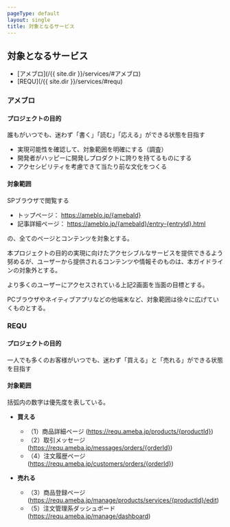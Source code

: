 ```yaml
---
pageType: default
layout: single
title: 対象となるサービス
---
```


## 対象となるサービス

- [アメブロ](/{{ site.dir }}/services/#アメブロ)
- [REQU](/{{ site.dir }}/services/#requ)

### アメブロ

#### プロジェクトの目的

誰もがいつでも、迷わず「書く」「読む」「応える」ができる状態を目指す

- 実現可能性を確認して、対象範囲を明確にする（調査）
- 開発者がハッピーに開発しプロダクトに誇りを持てるものにする
- アクセシビリティを考慮できて当たり前な文化をつくる

#### 対象範囲

SPブラウザで閲覧する

- トップページ： https://ameblo.jp/{amebaId}
- 記事詳細ページ： https://ameblo.jp/{amebaId}/entry-{entryId}.html

の、全てのページとコンテンツを対象とする。

本プロジェクトの目的の実現に向けたアクセシブルなサービスを提供できるよう努めるが、ユーザーから提供されるコンテンツや情報そのものは、本ガイドラインの対象外とする。

より多くのユーザーにアクセスされている上記2画面を当面の目標とする。

PCブラウザやネイティブアプリなどの他端末など、対象範囲は徐々に広げていくものとする。

### REQU

#### プロジェクトの目的

一人でも多くのお客様がいつでも、迷わず「買える」と「売れる」ができる状態を目指す

#### 対象範囲

括弧内の数字は優先度を表している。

- **買える**
  - （1）商品詳細ページ (https://requ.ameba.jp/products/{productId})
  - （2）取引メッセージ (https://requ.ameba.jp/messages/orders/{orderId})
  - （4）注文履歴ページ (https://requ.ameba.jp/customers/orders/{orderId})

- **売れる**
  - （3）商品登録ページ (https://requ.ameba.jp/manage/products/services/{productId}/edit)
  - （5）注文管理系ダッシュボード (https://requ.ameba.jp/manage/dashboard)
